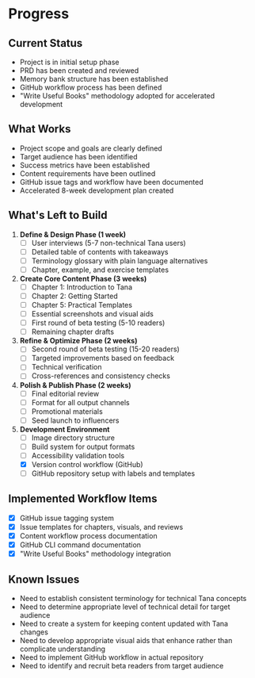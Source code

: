 # Progress

## Current Status
- Project is in initial setup phase
- PRD has been created and reviewed
- Memory bank structure has been established
- GitHub workflow process has been defined
- "Write Useful Books" methodology adopted for accelerated development

## What Works
- Project scope and goals are clearly defined
- Target audience has been identified
- Success metrics have been established
- Content requirements have been outlined
- GitHub issue tags and workflow have been documented
- Accelerated 8-week development plan created

## What's Left to Build
1. **Define & Design Phase (1 week)**
   - [ ] User interviews (5-7 non-technical Tana users)
   - [ ] Detailed table of contents with takeaways
   - [ ] Terminology glossary with plain language alternatives
   - [ ] Chapter, example, and exercise templates

2. **Create Core Content Phase (3 weeks)**
   - [ ] Chapter 1: Introduction to Tana
   - [ ] Chapter 2: Getting Started
   - [ ] Chapter 5: Practical Templates
   - [ ] Essential screenshots and visual aids
   - [ ] First round of beta testing (5-10 readers)
   - [ ] Remaining chapter drafts

3. **Refine & Optimize Phase (2 weeks)**
   - [ ] Second round of beta testing (15-20 readers)
   - [ ] Targeted improvements based on feedback
   - [ ] Technical verification
   - [ ] Cross-references and consistency checks

4. **Polish & Publish Phase (2 weeks)**
   - [ ] Final editorial review
   - [ ] Format for all output channels
   - [ ] Promotional materials
   - [ ] Seed launch to influencers

5. **Development Environment**
   - [ ] Image directory structure
   - [ ] Build system for output formats
   - [ ] Accessibility validation tools
   - [x] Version control workflow (GitHub)
   - [ ] GitHub repository setup with labels and templates

## Implemented Workflow Items
- [x] GitHub issue tagging system
- [x] Issue templates for chapters, visuals, and reviews
- [x] Content workflow process documentation
- [x] GitHub CLI command documentation
- [x] "Write Useful Books" methodology integration

## Known Issues
- Need to establish consistent terminology for technical Tana concepts
- Need to determine appropriate level of technical detail for target audience
- Need to create a system for keeping content updated with Tana changes
- Need to develop appropriate visual aids that enhance rather than complicate understanding
- Need to implement GitHub workflow in actual repository
- Need to identify and recruit beta readers from target audience 